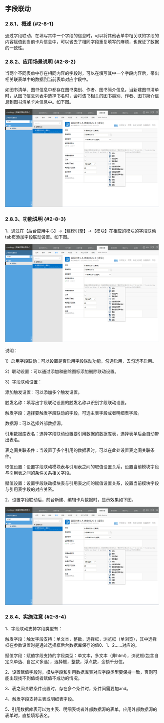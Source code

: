 ## 字段联动

### ****2.8.1、概述**** {#2-8-1}

通过字段联动，在填写其中一个字段的信息时，可以将其他表单中相关联的字段的内容赋值到当前卡片信息中，可以省去了相同字段重复填写的麻烦，也保证了数据的一致性。

### ****2.8.2、应用场景说明**** {#2-8-2}

当两个不同表单中存在相同内容的字段时，可以在填写其中一个字段内容后，带出相关联表单中的数据到当前表单对应字段中。

如图书清单、图书信息中都存在图书类别、作者、图书简介信息，当新建图书清单时，从图书信息列表中选择书名时，会将该书相关的图书类别、作者、图书简介信息到图书清单卡片信息中。如下图。

![E:\重要文件备份\ecology正式系统知识树图片(余海群提供)\20042\images\1092449](../assets/ezhong_yao_wen_jian_bei_4efd5c_ecology_zheng_shi_xi_tong_zhi_shi_shu_tu_724728_yu_hai_qun_ti_4f9b295c_2.png)

### ****2.8.3、功能说明**** {#2-8-3}

1、通过在【后台应用中心】→【建模引擎】→【模块】在相应的模块的字段联动tab页添加字段联动设置。如下图。

![E:\重要文件备份\ecology正式系统知识树图片(余海群提供)\20042\images\1395038](../assets/ezhong_yao_wen_jian_bei_4efd5c_ecology_zheng_shi_xi_tong_zhi_shi_shu_tu_724728_yu_hai_qun_ti_4f9b295c_2.png)

说明：

1）启用字段联动：可以设置是否启用字段联动功能，勾选启用，去勾选不启用。

2）联动设置：可以通过添加和删除图标添加删除联动设置。

3）字段联动设置：

添加触发设置：可以添加多个触发设置。

触发名称：填写出字段联动设置的触发名称以识别字段联动设置。

触发字段：选择要触发字段联动的字段，可选主表字段或者明细表字段。

数据源：可以选择外部数据源。

引用数据库表名：选择字段联动设置要引用数据的数据库表，选择表单后会自动带出表名。

表之间关联条件：当设置了多个引用的数据表时，可以在此处设置表之间关联条件。

取值设置：设置字段联动模块表与引用表之间的取值设置关系，设置当前模块字段与引用表之间的条件关系相关字段。

赋值设置：设置字段联动模块表与引用表之间的赋值设置关系，设置当前模块字段与引用表字段的对应关系。

2、设置字段联动后，前台新建、编辑卡片数据时，显示效果如下图。

![E:\重要文件备份\ecology正式系统知识树图片(余海群提供)\20042\images\1092478](../assets/ezhong_yao_wen_jian_bei_4efd5c_ecology_zheng_shi_xi_tong_zhi_shi_shu_tu_724728_yu_hai_qun_ti_4f9b295c_2.png)

### ****2.8.4、实施注意**** {#2-8-4}

1、字段联动支持字段类型有：

触发字段：触发字段支持：单文本，整数，选择框，浏览框（单浏览），其中选择框在参数设置时是通过选择框后台数据库保存的值0、1、2......对应的。

赋值字段：赋值字段支持的字段类型：单文本，多文本（非html），浏览框(包含自定义单选、自定义多选），选择框，整数，浮点数，金额千分位。

2、设置赋值字段时，模块字段和引用数据库表对应字段类型要保持一致，否则可能出现找不到值或者赋值不成功的情况。

3、表之间关联条件设置时，存在多个条件时，条件间需要加and。

4、触发字段支持主表或明细表字段。

5、引用数据库表可以为主表、明细表或者外部数据源的表单，应用外部数据源的表单时，直接填写表名。